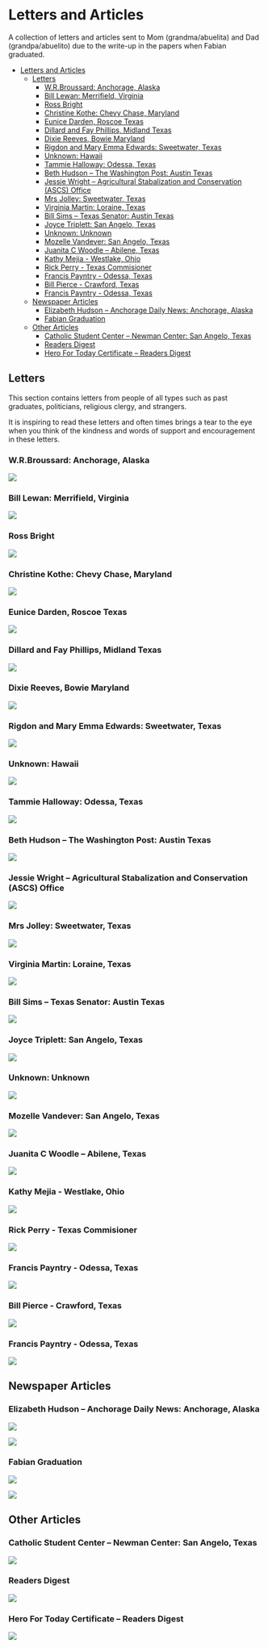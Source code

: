 # Letters and Articles

A collection of letters and articles sent to Mom (grandma/abuelita) and Dad (grandpa/abuelito) due to the write-up in the papers when Fabian graduated.
<!-- TOC -->

- [Letters and Articles](#letters-and-articles)
    - [Letters](#letters)
        - [W.R.Broussard: Anchorage, Alaska](#wrbroussard-anchorage-alaska)
        - [Bill Lewan: Merrifield, Virginia](#bill-lewan-merrifield-virginia)
        - [Ross Bright](#ross-bright)
        - [Christine Kothe: Chevy Chase, Maryland](#christine-kothe-chevy-chase-maryland)
        - [Eunice Darden, Roscoe Texas](#eunice-darden-roscoe-texas)
        - [Dillard and Fay Phillips, Midland Texas](#dillard-and-fay-phillips-midland-texas)
        - [Dixie Reeves, Bowie Maryland](#dixie-reeves-bowie-maryland)
        - [Rigdon and Mary Emma Edwards: Sweetwater, Texas](#rigdon-and-mary-emma-edwards-sweetwater-texas)
        - [Unknown: Hawaii](#unknown-hawaii)
        - [Tammie Halloway: Odessa, Texas](#tammie-halloway-odessa-texas)
        - [Beth Hudson – The Washington Post: Austin Texas](#beth-hudson--the-washington-post-austin-texas)
        - [Jessie Wright – Agricultural Stabalization and Conservation (ASCS) Office](#jessie-wright--agricultural-stabalization-and-conservation-ascs-office)
        - [Mrs Jolley: Sweetwater, Texas](#mrs-jolley-sweetwater-texas)
        - [Virginia Martin: Loraine, Texas](#virginia-martin-loraine-texas)
        - [Bill Sims – Texas Senator: Austin Texas](#bill-sims--texas-senator-austin-texas)
        - [Joyce Triplett: San Angelo, Texas](#joyce-triplett-san-angelo-texas)
        - [Unknown: Unknown](#unknown-unknown)
        - [Mozelle Vandever: San Angelo, Texas](#mozelle-vandever-san-angelo-texas)
        - [Juanita C Woodle – Abilene, Texas](#juanita-c-woodle--abilene-texas)
        - [Kathy Mejia - Westlake, Ohio](#kathy-mejia---westlake-ohio)
        - [Rick Perry - Texas Commisioner](#rick-perry---texas-commisioner)
        - [Francis Payntry - Odessa, Texas](#francis-payntry---odessa-texas)
        - [Bill Pierce - Crawford, Texas](#bill-pierce---crawford-texas)
        - [Francis Payntry - Odessa, Texas](#francis-payntry---odessa-texas)
    - [Newspaper Articles](#newspaper-articles)
        - [Elizabeth Hudson – Anchorage Daily News: Anchorage, Alaska](#elizabeth-hudson--anchorage-daily-news-anchorage-alaska)
        - [Fabian Graduation](#fabian-graduation)
    - [Other Articles](#other-articles)
        - [Catholic Student Center – Newman Center: San Angelo, Texas](#catholic-student-center--newman-center-san-angelo-texas)
        - [Readers Digest](#readers-digest)
        - [Hero For Today Certificate – Readers Digest](#hero-for-today-certificate--readers-digest)

<!-- /TOC -->

## Letters
This section contains letters from people of all types such as past graduates, politicians, religious clergy, and strangers.

It is inspiring to read these letters and often times brings a tear to the eye when you think of the kindness and words of support and encouragement in these letters.
### W.R.Broussard: Anchorage, Alaska
![](./images/Letter_Anchorage_Alaska_W_R_Broussard.JPG)
### Bill Lewan: Merrifield, Virginia
![](./images/Letter_Bill_Lewan_Merrifield_Virginia.JPG)
### Ross Bright
![](./images/Letter_BrightRoss.JPG)
### Christine Kothe: Chevy Chase, Maryland
![](./images/Letter_Christine_Kotle_Chevy_Chase_Maryland.JPG)
### Eunice Darden, Roscoe Texas
![](./images/Letter_DardenEunice_Roscoe.JPG)
### Dillard and Fay Phillips, Midland Texas
![](./images/Letter_Dillard_and_Fay_Phillips%2C%20Midland_Texas.JPG)
### Dixie Reeves, Bowie Maryland
![](./images/Letter_Dixie_A_Reeves_Bowie_Maryland.JPG)
### Rigdon and Mary Emma Edwards: Sweetwater, Texas
![](./images/Letter_Emma_Edwards.JPG)
### Unknown: Hawaii
![](./images/Letter_Hawaii.JPG)
### Tammie Halloway: Odessa, Texas
![](./images/Letter_HollowayTamie_Odessa.JPG)
### Beth Hudson – The Washington Post: Austin Texas
![](./images/Letter_HudsonBeth_WashingtonPost_AustinTx.JPG)
### Jessie Wright – Agricultural Stabalization and Conservation (ASCS) Office
![](./images/Letter_Jessie_Write_ASCS_Office.JPG)
### Mrs Jolley: Sweetwater, Texas
![](./images/Letter_Jolley_Sweetwater.JPG)
### Virginia Martin: Loraine, Texas
![](./images/Letter_MartinVirginia_Loraine.JPG)
### Bill Sims – Texas Senator: Austin Texas
![](./images/Letter_TexasStateSenater_BillSims.JPG)
### Joyce Triplett: San Angelo, Texas
![](./images/Letter_TriplettJoyce_SanAngelo.JPG)
### Unknown: Unknown
![](./images/Letter_Unknown.JPG)
### Mozelle Vandever: San Angelo, Texas
![](./images/Letter_VandeverMozelle_SanAngelo_p1.JPG)
### Juanita C Woodle – Abilene, Texas
![](./images/Letter_WoodleJuanita_Abilene.JPG)

### Kathy Mejia - Westlake, Ohio
![](./images/Letter_MejiaKathy_WestlakeOhio.JPG)

### Rick Perry - Texas Commisioner
![](./images/Letter_PerryRick_Commissioner.JPG)

### Francis Payntry - Odessa, Texas
![](./images/Letter_MejiaKathy_WestlakeOhio.JPG)

### Bill Pierce - Crawford, Texas
![](./images/Letter_PierceBill_CrawFordTx.JPG)

### Francis Payntry - Odessa, Texas
![](./images/Letter_MejiaKathy_WestlakeOhio.JPG)

## Newspaper Articles
### Elizabeth Hudson – Anchorage Daily News: Anchorage, Alaska
![](./images/NewspaperArticle_Elizabeth_Hudson.JPG)

![](./images/NewspaperArticle_Elizabeth_Hudson_Page2_unknown.jpg.JPG)
### Fabian Graduation
![](./images/NewspaperArticle_Martha_E_Flores_Page1.JPG)

![](./images/NewspaperArticle_Martha_E_Flores_Page2_Crop.jpg)

## Other Articles
### Catholic Student Center – Newman Center: San Angelo, Texas
![](./images/Article_CatholicStudentCenter_NewmanCenter_SanAngelo.JPG)
### Readers Digest
![](./images/Article_ReadersDigest_AmazingAlvarezes.JPG)
### Hero For Today Certificate – Readers Digest
![](./images/Certificate_ReadersDigest.JPG)
